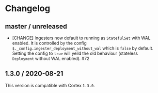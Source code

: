 # Changelog

## master / unreleased

* [CHANGE] Ingesters now default to running as `StatefulSet` with WAL enabled. It is controlled by the config `$._config.ingester_deployment_without_wal` which is `false` by default. Setting the config to `true` will yeild the old behaviour (stateless `Deployment` without WAL enabled). #72

## 1.3.0 / 2020-08-21

This version is compatible with Cortex `1.3.0`.
